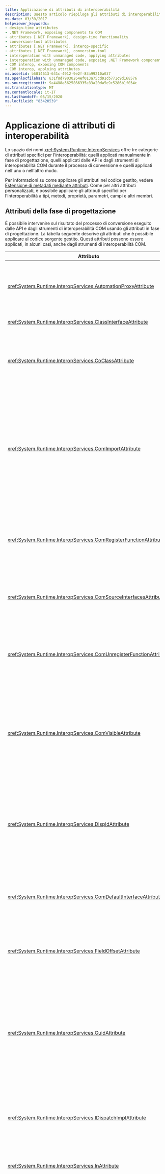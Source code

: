```yaml
---
title: Applicazione di attributi di interoperabilità
description: Questo articolo riepiloga gli attributi di interoperabilità COM dello spazio dei nomi System. Runtime. InteropServices, inclusi gli attributi della fase di progettazione e dello strumento di conversione.
ms.date: 03/30/2017
helpviewer_keywords:
- design-time attributes
- .NET Framework, exposing components to COM
- attributes [.NET Framework], design-time functionality
- conversion-tool attributes
- attributes [.NET Framework], interop-specific
- attributes [.NET Framework], conversion-tool
- interoperation with unmanaged code, applying attributes
- interoperation with unmanaged code, exposing .NET Framework components
- COM interop, exposing COM components
- COM interop, applying attributes
ms.assetid: b6014613-641c-4912-9e2f-83a99210a037
ms.openlocfilehash: 831f8d79030264ef013a75cd91cb771c9d168576
ms.sourcegitcommit: 9a4488a3625866335e83a20da5e9c5286b1f034c
ms.translationtype: MT
ms.contentlocale: it-IT
ms.lasthandoff: 05/15/2020
ms.locfileid: "83420539"
---
```

# <a name="applying-interop-attributes"></a>Applicazione di attributi di interoperabilità
Lo spazio dei nomi <xref:System.Runtime.InteropServices> offre tre categorie di attributi specifici per l'interoperabilità: quelli applicati manualmente in fase di progettazione, quelli applicati dalle API e dagli strumenti di interoperabilità COM durante il processo di conversione e quelli applicati nell'uno o nell'altro modo.  
  
 Per informazioni su come applicare gli attributi nel codice gestito, vedere [Estensione di metadati mediante attributi](../../../docs/standard/attributes/index.md). Come per altri attributi personalizzati, è possibile applicare gli attributi specifici per l'interoperabilità a tipi, metodi, proprietà, parametri, campi e altri membri.  
  
## <a name="design-time-attributes"></a>Attributi della fase di progettazione  
 È possibile intervenire sul risultato del processo di conversione eseguito dalle API e dagli strumenti di interoperabilità COM usando gli attributi in fase di progettazione. La tabella seguente descrive gli attributi che è possibile applicare al codice sorgente gestito. Questi attributi possono essere applicati, in alcuni casi, anche dagli strumenti di interoperabilità COM.  
  
|Attributo|Descrizione|  
|---------------|-----------------|  
|<xref:System.Runtime.InteropServices.AutomationProxyAttribute>|Specifica se il marshalling del tipo deve essere effettuato mediante il gestore di marshalling di Automazione oppure un proxy e uno stub personalizzati.|  
|<xref:System.Runtime.InteropServices.ClassInterfaceAttribute>|Controlla il tipo di interfaccia generato per una classe.|  
|<xref:System.Runtime.InteropServices.CoClassAttribute>|Identifica il CLSID della coclasse originale importata da una libreria dei tipi.<br /><br /> Questo attributo viene in genere applicato dagli strumenti di interoperabilità COM.|  
|<xref:System.Runtime.InteropServices.ComImportAttribute>|Indica che è stata importata una definizione di interfaccia o una coclasse da una libreria dei tipi COM. Il runtime usa questo flag per determinare come attivare il tipo ed effettuarne il marshalling. Questo attributo impedisce la riesportazione del tipo in una libreria dei tipi.<br /><br /> Questo attributo viene in genere applicato dagli strumenti di interoperabilità COM.|  
|<xref:System.Runtime.InteropServices.ComRegisterFunctionAttribute>|Indica che, quando l'assembly viene registrato per l'utilizzo da COM, deve essere chiamato un metodo per consentire l'esecuzione di codice utente durante il processo di registrazione.|  
|<xref:System.Runtime.InteropServices.ComSourceInterfacesAttribute>|Identifica le interfacce che sono fonti di eventi per la classe.<br /><br /> Questo attributo può essere applicato dagli strumenti di interoperabilità COM.|  
|<xref:System.Runtime.InteropServices.ComUnregisterFunctionAttribute>|Indica che, quando la registrazione dell'assembly da COM viene annullata, deve essere chiamato un metodo per consentire l'esecuzione di codice utente durante il processo.|  
|<xref:System.Runtime.InteropServices.ComVisibleAttribute>|Rende i tipi invisibili a COM quando il valore dell'attributo è **false**. Questo attributo può essere applicato a un tipo singolo o a un intero assembly per controllare la visibilità COM. Tutti i tipi gestiti e pubblici sono visibili per impostazione predefinita. Non è necessario usare questo attributo per renderli visibili.|  
|<xref:System.Runtime.InteropServices.DispIdAttribute>|Specifica l'identificatore di invio (DISPID) COM di un metodo o un campo. Questo attributo contiene il DISPID per il metodo, il campo o la proprietà che descrive.<br /><br /> Questo attributo può essere applicato dagli strumenti di interoperabilità COM.|
|<xref:System.Runtime.InteropServices.ComDefaultInterfaceAttribute>|Indica l'interfaccia predefinita per una classe COM implementata in .NET.<br /><br /> Questo attributo può essere applicato dagli strumenti di interoperabilità COM.|
|<xref:System.Runtime.InteropServices.FieldOffsetAttribute>|Indica la posizione fisica di ogni campo all'interno di una classe quando è usato con l'attributo **StructLayoutAttribute** e **LayoutKind** è impostato su Explicit.|  
|<xref:System.Runtime.InteropServices.GuidAttribute>|Specifica l'identificatore univoco globale (GUID) di una classe, un'interfaccia o un'intera libreria dei tipi. Il formato della stringa passata all'attributo deve essere un argomento di costruttore accettabile per il tipo **System.Guid**.<br /><br /> Questo attributo può essere applicato dagli strumenti di interoperabilità COM.|  
|<xref:System.Runtime.InteropServices.IDispatchImplAttribute>|Indica quale implementazione dell'interfaccia **IDispatch** viene usata da Common Language Runtime quando espone a COM interfacce duali e dispatch.|  
|<xref:System.Runtime.InteropServices.InAttribute>|Indica che è necessario effettuare il marshalling dei dati verso il chiamante. Può essere usato per i parametri.|  
|<xref:System.Runtime.InteropServices.InterfaceTypeAttribute>|Controlla in che modo un'interfaccia gestita viene esposta ai client COM (duale, derivata da IUnknown o solo IDispatch).<br /><br /> Questo attributo può essere applicato dagli strumenti di interoperabilità COM.|  
|<xref:System.Runtime.InteropServices.LCIDConversionAttribute>|Indica che una firma di metodo non gestito accetta un parametro LCID.<br /><br /> Questo attributo può essere applicato dagli strumenti di interoperabilità COM.|  
|<xref:System.Runtime.InteropServices.MarshalAsAttribute>|Indica come deve essere effettuato il marshalling dei dati di campi o parametri tra codice gestito e codice non gestito. L'attributo è sempre facoltativo perché per ogni tipo di dati è previsto un comportamento di marshalling predefinito.<br /><br /> Questo attributo può essere applicato dagli strumenti di interoperabilità COM.|  
|<xref:System.Runtime.InteropServices.OptionalAttribute>|Indica che un parametro è facoltativo.<br /><br /> Questo attributo può essere applicato dagli strumenti di interoperabilità COM.|  
|<xref:System.Runtime.InteropServices.OutAttribute>|Indica che è necessario effettuare il marshalling dei dati di un campo o di un parametro da un oggetto chiamato al relativo chiamante.|  
|<xref:System.Runtime.InteropServices.PreserveSigAttribute>|Disattiva la trasformazione della firma retval o HRESULT che normalmente ha luogo durante le chiamate di interoperabilità. L'attributo influisce sul marshalling e sull'esportazione delle librerie dei tipi.<br /><br /> Questo attributo può essere applicato dagli strumenti di interoperabilità COM.|  
|<xref:System.Runtime.InteropServices.ProgIdAttribute>|Specifica il ProgID di una classe .NET Framework. Può essere usato per le classi.|  
|<xref:System.Runtime.InteropServices.StructLayoutAttribute>|Controlla il layout fisico dei campi di una classe.<br /><br /> Questo attributo può essere applicato dagli strumenti di interoperabilità COM.|  
  
## <a name="conversion-tool-attributes"></a>Attributi degli strumenti di conversione  
 La tabella seguente descrive gli attributi applicati dagli strumenti di interoperabilità COM durante il processo di conversione. Questi attributi non devono essere applicati in fase di progettazione.  
  
|Attributo|Descrizione|  
|---------------|-----------------|  
|<xref:System.Runtime.InteropServices.ComAliasNameAttribute>|Indica l'alias COM per un tipo di parametro o campo. Può essere usato per parametri, campi o valori restituiti.|  
|<xref:System.Runtime.InteropServices.ComConversionLossAttribute>|Indica che le informazioni relative a una classe o a un'interfaccia sono andate perse durante l'importazione da una libreria dei tipi a un assembly.|  
|<xref:System.Runtime.InteropServices.ComEventInterfaceAttribute>|Identifica l'interfaccia di origine e la classe che implementa i metodi dell'interfaccia eventi.|  
|<xref:System.Runtime.InteropServices.ImportedFromTypeLibAttribute>|Indica che l'assembly è stato importato in origine da una libreria dei tipi COM. Questo attributo contiene la definizione della libreria dei tipi di origine.|  
|<xref:System.Runtime.InteropServices.TypeLibFuncAttribute>|Contiene i **FUNCFLAGS** importati in origine per questa funzione dalla libreria dei tipi COM.|  
|<xref:System.Runtime.InteropServices.TypeLibTypeAttribute>|Contiene i **TYPEFLAGS** importati in origine per questo tipo dalla libreria dei tipi COM.|  
|<xref:System.Runtime.InteropServices.TypeLibVarAttribute>|Contiene i **VARFLAGS** importati in origine per questa variabile dalla libreria dei tipi COM.|  
  
## <a name="see-also"></a>Vedere anche

- <xref:System.Runtime.InteropServices>
- [Esposizione di componenti .NET Framework a COM](../../../docs/framework/interop/exposing-dotnet-components-to-com.md)
- [Attributi](../../../docs/standard/attributes/index.md)
- [Qualificazione di tipi .NET per l'interoperabilità](../../../docs/standard/native-interop/qualify-net-types-for-interoperation.md)
- [Creazione di un pacchetto di un assembly .NET Framework per COM](../../../docs/framework/interop/packaging-an-assembly-for-com.md)
